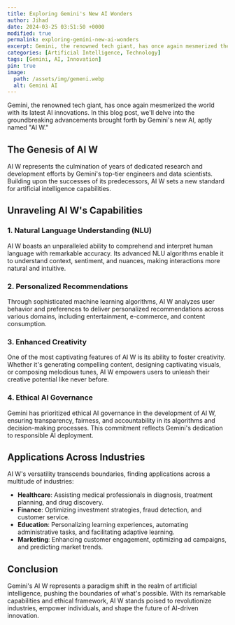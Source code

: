 ```yaml
---
title: Exploring Gemini's New AI Wonders
author: Jihad
date: 2024-03-25 03:51:50 +0000
modified: true
permalink: exploring-gemini-new-ai-wonders
excerpt: Gemini, the renowned tech giant, has once again mesmerized the world with its latest AI innovations. In this blog post, we'll delve into the groundbreaking advancements brought forth by Gemini's new AI.
categories: [Artificial Intelligence, Technology]
tags: [Gemini, AI, Innovation]
pin: true
image:
  path: /assets/img/gemeni.webp
  alt: Gemini AI 
---
```


Gemini, the renowned tech giant, has once again mesmerized the world with its latest AI innovations. In this blog post, we'll delve into the groundbreaking advancements brought forth by Gemini's new AI, aptly named "AI W."

## The Genesis of AI W

AI W represents the culmination of years of dedicated research and development efforts by Gemini's top-tier engineers and data scientists. Building upon the successes of its predecessors, AI W sets a new standard for artificial intelligence capabilities.

## Unraveling AI W's Capabilities

### 1. Natural Language Understanding (NLU)

AI W boasts an unparalleled ability to comprehend and interpret human language with remarkable accuracy. Its advanced NLU algorithms enable it to understand context, sentiment, and nuances, making interactions more natural and intuitive.

### 2. Personalized Recommendations

Through sophisticated machine learning algorithms, AI W analyzes user behavior and preferences to deliver personalized recommendations across various domains, including entertainment, e-commerce, and content consumption.

### 3. Enhanced Creativity

One of the most captivating features of AI W is its ability to foster creativity. Whether it's generating compelling content, designing captivating visuals, or composing melodious tunes, AI W empowers users to unleash their creative potential like never before.

### 4. Ethical AI Governance

Gemini has prioritized ethical AI governance in the development of AI W, ensuring transparency, fairness, and accountability in its algorithms and decision-making processes. This commitment reflects Gemini's dedication to responsible AI deployment.

## Applications Across Industries

AI W's versatility transcends boundaries, finding applications across a multitude of industries:

- **Healthcare**: Assisting medical professionals in diagnosis, treatment planning, and drug discovery.
- **Finance**: Optimizing investment strategies, fraud detection, and customer service.
- **Education**: Personalizing learning experiences, automating administrative tasks, and facilitating adaptive learning.
- **Marketing**: Enhancing customer engagement, optimizing ad campaigns, and predicting market trends.

## Conclusion

Gemini's AI W represents a paradigm shift in the realm of artificial intelligence, pushing the boundaries of what's possible. With its remarkable capabilities and ethical framework, AI W stands poised to revolutionize industries, empower individuals, and shape the future of AI-driven innovation.
